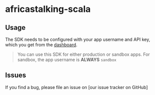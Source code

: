 # africastalking-scala

## Usage

The SDK needs to be configured with your app username and API key, which you get from the [dashboard](https://account/africastalking.com).

> You can use this SDK for either production or sandbox apps. For sandbox, the app username is **ALWAYS** `sandbox`


## Issues

If you find a bug, please file an issue on [our issue tracker on GitHub]